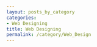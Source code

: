 ```yaml
---
layout: posts_by_category
categories: 
- Web Designing
title: Web Designing
permalink: /category/Web_Design
---
```

